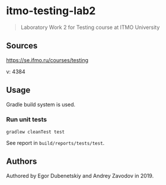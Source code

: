 # itmo-testing-lab2

> Laboratory Work 2 for Testing course at ITMO University

## Sources

https://se.ifmo.ru/courses/testing

v: 4384

## Usage

Gradle build system is used.

### Run unit tests

```
gradlew cleanTest test
```

See report in `build/reports/tests/test`.

## Authors

Authored by Egor Dubenetskiy and Andrey Zavodov in 2019.
